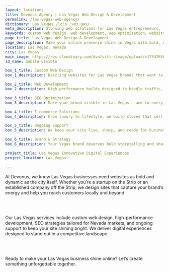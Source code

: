 ```yaml
---
layout: locations
title: Devonus Agency | Las Vegas Web Design & Development
permalink: /las-vegas-web-agency/
dictionary: Las Ve‧gas /lɑːs ˈveɪ.ɡəs/
meta_description: Stunning web solutions for Las Vegas entrepreneurs.
keywords: custom web design, web development, seo optimization, website maintenance, las vegas web design, las vegas nevada
page_title: Las Vegas Web Design & Development
page_description: Make your online presence shine in Vegas with bold, custom web design.
location: Las Vegas, Nevada
city: Las Vegas
main_image: https://res.cloudinary.com/dvufsifir/image/upload/v1754765645/las-vegas_tmmz6s.webp
id_name: mobile-visible

box_1_title: Custom Web Design
box_1_description: Dazzling websites for Las Vegas brands that want to leave a lasting impression.

box_2_title: Web Development
box_2_description: High-performance builds designed to handle traffic, engagement, and conversion.

box_3_title: SEO Optimization
box_3_description: Make your brand visible in Las Vegas — and to every visitor searching for you.

box_4_title: E-commerce Solutions
box_4_description: From luxury to lifestyle, we build stores that sell and stand out.

box_5_title: Ongoing Support
box_5_description: We keep your site live, sharp, and ready for business 24/7.

box_6_title: Brand & Strategy
box_6_description: Your Vegas brand deserves bold storytelling and sharp digital presence — we’ll help you get there.

project_title: Las Vegas Innovative Digital Experiences
project_location: Las Vegas

---
```


At Devonus, we know Las Vegas businesses need websites as bold and dynamic as the city itself. Whether you’re a startup on the Strip or an established company off the Strip, we design sites that capture your brand’s energy and help you reach customers locally and beyond.

<br>  
<br>

Our Las Vegas services include custom web design, high-performance development, SEO strategies tailored for Nevada markets, and ongoing support to keep your site shining bright. We deliver digital experiences designed to stand out in a competitive landscape.

<br>  
<br>

Ready to make your Las Vegas business shine online? Let’s create something unforgettable together.
